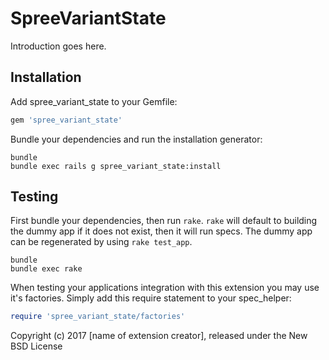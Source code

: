 SpreeVariantState
=================

Introduction goes here.

Installation
------------

Add spree_variant_state to your Gemfile:

```ruby
gem 'spree_variant_state'
```

Bundle your dependencies and run the installation generator:

```shell
bundle
bundle exec rails g spree_variant_state:install
```

Testing
-------

First bundle your dependencies, then run `rake`. `rake` will default to building the dummy app if it does not exist, then it will run specs. The dummy app can be regenerated by using `rake test_app`.

```shell
bundle
bundle exec rake
```

When testing your applications integration with this extension you may use it's factories.
Simply add this require statement to your spec_helper:

```ruby
require 'spree_variant_state/factories'
```

Copyright (c) 2017 [name of extension creator], released under the New BSD License
